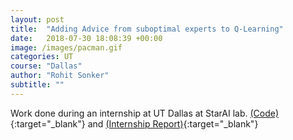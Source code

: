 ```yaml
---
layout: post
title:  "Adding Advice from suboptimal experts to Q-Learning"
date:   2018-07-30 18:08:39 +00:00
image: /images/pacman.gif
categories: UT
course: "Dallas"
author: "Rohit Sonker"
subtitle: ""
---
```

Work done during an internship at UT Dallas at StarAI lab. [(Code)](https://github.com/rohits5496/AdvicePacman){:target="_blank"} and [(Internship Report)](/pdfs/UTD_Internship_report-2.pdf){:target="_blank"}


